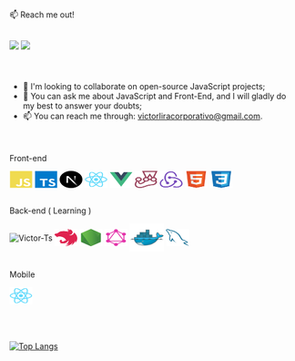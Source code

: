 
:mailbox: Reach me out!

<br/>

<div align="start" style="margin-bottom: 22px; " > 
  <a href="https://www.linkedin.com/in/victor-lira-front-end/" target="_blank"><img src="https://img.shields.io/badge/-LinkedIn-%230077B5?style=for-the-badge&logo=linkedin&logoColor=white" target="_blank"></a>  
  <a href = "mailto:victorliracorporativo@gmail.com">
    <img src="https://img.shields.io/badge/-Gmail-%23333?style=for-the-badge&logo=gmail&logoColor=white" target="_blank">
    
  </a>
</div>
<br/>
<div style="margin-bottom: 20px;" >
  
  * 👯 I'm looking to collaborate on open-source JavaScript projects;
  * 💬 You can ask me about JavaScript and Front-End, and I will gladly do my best to answer your doubts;
  * 📫 You can reach me through: victorliracorporativo@gmail.com.
    
</div>
<div style="display: inline_block"><br>
  <p>Front-end</p>
  <img align="center" alt="Victor-Js" height="30" width="40" src="https://raw.githubusercontent.com/devicons/devicon/master/icons/javascript/javascript-plain.svg">
  <img align="center" alt="Victor-Ts" height="30" width="40" src="https://raw.githubusercontent.com/devicons/devicon/master/icons/typescript/typescript-plain.svg">
  <img align="center" alt="Victor-Js" height="30" width="40" src="https://raw.githubusercontent.com/devicons/devicon/master/icons/nextjs/nextjs-original.svg">
  <img align="center" alt="Victor-React" height="30" width="40" src="https://raw.githubusercontent.com/devicons/devicon/master/icons/react/react-original.svg">
  <img align="center" alt="Victor-Vue" height="30" width="40" src="https://github.com/devicons/devicon/blob/master/icons/vuejs/vuejs-original.svg">
  <img align="center" alt="Victor-Vue" height="30" width="40" src="https://raw.githubusercontent.com/devicons/devicon/master/icons/jest/jest-plain.svg">
  <img align="center" alt="Victor-Vue" height="30" width="40" src="https://raw.githubusercontent.com/devicons/devicon/master/icons/redux/redux-original.svg">
  <img align="center" alt="Victor-HTML" height="30" width="40" src="https://raw.githubusercontent.com/devicons/devicon/master/icons/html5/html5-original.svg">
  <img align="center" alt="Victor-CSS" height="30" width="40" src="https://raw.githubusercontent.com/devicons/devicon/master/icons/css3/css3-original.svg">
</div>
<br/>
<div>
    <p>Back-end ( Learning ) </p>
<!--     <img align="center" alt="Victor-Ts" height="40" width="40" src="https://raw.githubusercontent.com/devicons/devicon/master/icons/go/go-original.svg"> -->
    <img align="center" alt="Victor-Ts" height="60" width="60" src="https://camo.githubusercontent.com/4a45d40b5485f11b1bb8299332db2e600eedb40c9d64ebe267bfd92239943ad5/68747470733a2f2f63646e2e6a7364656c6976722e6e65742f67682f64657669636f6e732f64657669636f6e406c61746573742f69636f6e732f676f2f676f2d6f726967696e616c2d776f72646d61726b2e737667">
     <img align="center" alt="Victor-Ts" height="30" width="40" src="https://raw.githubusercontent.com/devicons/devicon/master/icons/nestjs/nestjs-original.svg">
    <img align="center" alt="Victor-Ts" height="30" width="40" src="https://raw.githubusercontent.com/devicons/devicon/master/icons/nodejs/nodejs-original.svg">
    <img align="center" alt="Victor-Ts" height="30" width="40" src="https://raw.githubusercontent.com/devicons/devicon/master/icons/graphql/graphql-plain.svg">
    <img align="center" alt="Victor-React" height="50" width="60" src="https://raw.githubusercontent.com/devicons/devicon/master/icons/docker/docker-original.svg">
    <img align="center" alt="Victor-Ts" height="30" width="40" src="https://raw.githubusercontent.com/devicons/devicon/master/icons/mysql/mysql-original.svg">
</div>
<br/>
<div>
   <p>Mobile</p>
    <img align="center" alt="Victor-React" height="30" width="40" src="https://raw.githubusercontent.com/devicons/devicon/master/icons/react/react-original.svg">
</div>
<br/>
<br/>
<br/>
<div align="start" style="margin-bottom: 20px;">
  
  [![Top Langs](https://github-readme-stats.vercel.app/api/top-langs/?username=victorlirafront&layout=compact&theme=radical&bg_color=30,0d0d0d,191919&title_color=fff&text_color=fff&icon_color=79ff97)](https://github.com/anuraghazra/github-readme-stats)
  
</div>
